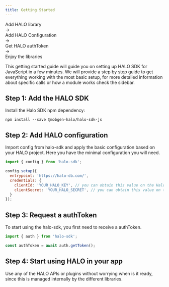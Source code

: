 ```yaml
---
title: Getting Started
---
```


<div id="userMap">
<div class="content"><a><div class="box box1">Add HALO library</div></a></div>
<div class="arrow">→</div>
<div class="content"><a><div class="box box1">Add HALO Configuration</div></a></div>
<div class="arrow">→</div>
<div class="content"><a><div class="box box1">Get HALO authToken</div></a></div>
<div class="arrow">→</div>
<div class="content"><a><div class="box box1">Enjoy the libraries</div></a></div>
</div>

This getting started guide will guide you on setting up HALO SDK for JavaScript in a few minutes. We will provide a step by step guide to get everything working with the most basic setup, for more detailed information about specific calls or how a module works check the sidebar.

## Step 1: Add the HALO SDK 
Install the Halo SDK npm dependency:

```
npm install --save @mobgen-halo/halo-sdk-js
```

## Step 2: Add HALO configuration
Import config from halo-sdk and apply the basic configuration based on your HALO project. Here you have the minimal configuration you will need. 

```javascript
import { config } from 'halo-sdk';

config.setup({
  entrypoint: 'https://halo-db.com/',
  credentials: {
    clientId: 'YOUR_HALO_KEY', // you can obtain this value on the Halo CMS
    clientSecret: 'YOUR_HALO_SECRET', // you can obtain this value on the Halo CMS   
  }
});
```

## Step 3: Request a authToken
To start using the halo-sdk, you first need to receive a authToken.

```javascript
import { auth } from 'halo-sdk';

const authToken = await auth.getToken();
```

## Step 4: Start using HALO in your app
Use any of the HALO APIs or plugins without worrying when is it ready, since this is managed internally by the different libraries.

